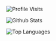 ![Profile Visits](https://komarev.com/ghpvc/?username=brookslach&color=black)

![Github Stats](https://github-readme-stats.vercel.app/api?username=brookslach&show_icons=true&theme=dark)

![Top Languages](https://github-readme-stats.vercel.app/api/top-langs/?username=brookslach&layout=compact&theme=dark)
